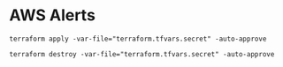 
# AWS Alerts

```shell
terraform apply -var-file="terraform.tfvars.secret" -auto-approve
```

```shell
terraform destroy -var-file="terraform.tfvars.secret" -auto-approve
```